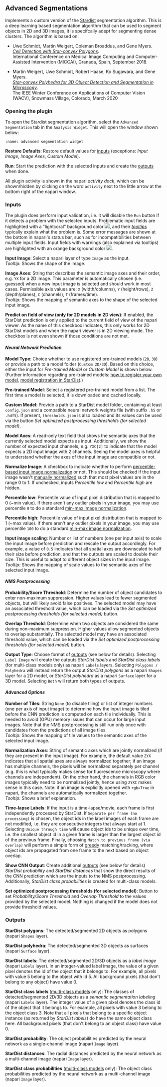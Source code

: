 ## Advanced Segmentations

Implements a custom version of the [Stardist](https://github.com/stardist/stardist) segmentation algorithm. This is a deep learning based segmentation algorithm that can be used to segment objects in 2D and 3D images, it is specifcally adept for segmenting dense clusters. The algorithm is based on:
- Uwe Schmidt, Martin Weigert, Coleman Broaddus, and Gene Myers.  
[*Cell Detection with Star-convex Polygons*](https://arxiv.org/abs/1806.03535).  
International Conference on Medical Image Computing and Computer-Assisted Intervention (MICCAI), Granada, Spain, September 2018.

- Martin Weigert, Uwe Schmidt, Robert Haase, Ko Sugawara, and Gene Myers.  
[*Star-convex Polyhedra for 3D Object Detection and Segmentation in Microscopy*](http://openaccess.thecvf.com/content_WACV_2020/papers/Weigert_Star-convex_Polyhedra_for_3D_Object_Detection_and_Segmentation_in_Microscopy_WACV_2020_paper.pdf).  
The IEEE Winter Conference on Applications of Computer Vision (WACV), Snowmass Village, Colorado, March 2020

### Opening the plugin
To open the Stardist segmentation algorithm, select the `Advanced Segmentation` tab in the `Analysis Widget`. This will open the window shown below:
```{image} ../images/analysis/advanced_segmentation.png
:name: advanced segmentation widget
```

**Restore Defaults**: Restore default values for [inputs](#inputs) (exceptions: *Input Image*, *Image Axes*, *Custom Model*).

**Run**: Start the prediction with the selected inputs and create the [outputs](#outputs) when done.

All plugin activity is shown in the napari *activity dock*, which can be shown/hidden by clicking on the word `activity` next to the little arrow at the bottom right of the napari window.

### Inputs

The plugin does perform input validation, i.e. it will disable the `Run` button if it detects a problem with the selected inputs. Problematic input fields are highlighted with a "lightcoral" background color ![](https://via.placeholder.com/15/f08080/f08080.png), and their [*tooltips*](https://en.wikipedia.org/wiki/Tooltip) typically explain what the problem is. Some error messages are shown at the bottom in napari's status bar, such as for incompatibilities between multiple input fields. Input fields with warnings (also explained via tooltips) are highlighted with an orange background color ![](https://via.placeholder.com/15/ffa500/ffa500.png).

**Input Image**: Select a napari layer of type `Image` as the input.  
*Tooltip:* Shows the shape of the image.

**Image Axes**: String that describes the semantic image axes and their order, e.g. `YX` for a 2D image. This parameter is automatically chosen (i.e. guessed) when a new input image is selected and should work in most cases. Permissible axis values are: `X` (width/columns), `Y` (height/rows), `Z` (depth/planes), `C` (channels), `T` (frames/time).  
*Tooltip:* Shows the mapping of semantic axes to the shape of the selected input image.

**Predict on field of view (only for 2D models in 2D view)**: If enabled, the StarDist prediction is only applied to the current field of view of the napari viewer. As the name of this checkbox indicates, this only works for 2D StarDist models and when the napari viewer is in 2D viewing mode. The checkbox is not even shown if those conditions are not met.

#### *Neural Network Prediction*

**Model Type**: Choice whether to use registered pre-trained models (`2D`, `3D`) or provide a path to a model folder (`Custom 2D/3D`). Based on this choice, either the input for *Pre-trained Model* or *Custom Model* is shown below.  
(Further information regarding pre-trained models: [how to register your own model](https://nbviewer.org/github/CSBDeep/CSBDeep/blob/master/examples/other/technical.ipynb#Registry-for-pretrained-models), [model registration in StarDist](https://github.com/stardist/stardist/blob/f73cdc44f718d36844b38c1f1662dbb66d157182/stardist/models/__init__.py#L17-L29).)

**Pre-trained Model**: Select a registered pre-trained model from a list. The first time a model is selected, it is downloaded and cached locally.

**Custom Model**: Provide a path to a StarDist model folder, containing at least `config.json` and a compatible neural network weights file (with suffix `.h5` or `.hdf5`). If present, `thresholds.json` is also loaded and its values can be used via the button *Set optimized postprocessing thresholds (for selected model)*.

**Model Axes**: A read-only text field that shows the semantic axes that the currently selected model expects as input. Additionally, we show the number of expected input channels, e.g. `YXC[2]` to indicate that the model expects a 2D input image with 2 channels. Seeing the model axes is helpful to understand whether the axes of the input image are compatible or not.

**Normalize Image**: A checkbox to indicate whether to perform [percentile-based input image normalization](https://forum.image.sc/t/normalization-in-stardist/41696/2) or not. This should be checked if the input image wasn't [manually normalized](https://forum.image.sc/t/stardist-extension/37696/7) such that most pixel values are in the range 0 to 1. If unchecked, inputs *Percentile low* and *Percentile high* are hidden.

**Percentile low**: Percentile value of input pixel distribution that is mapped to 0 (~min value). If there aren't any outlier pixels in your image, you may use percentile `0` to do a standard [min-max image normalization](https://www.codecademy.com/article/normalization).

**Percentile high**: Percentile value of input pixel distribution that is mapped to 1 (~max value). If there aren't any outlier pixels in your image, you may use percentile `100` to do a standard [min-max image normalization](https://www.codecademy.com/article/normalization).

**Input image scaling**: Number or list of numbers (one per input axis) to scale the input image before prediction and rescale the output accordingly. For example, a value of `0.5` indicates that all spatial axes are downscaled to half their size before prediction, and that the outputs are scaled to double their size. This is useful to adapt to different object sizes in the input image.  
*Tooltip:* Shows the mapping of scale values to the semantic axes of the selected input image.

#### *NMS Postprocessing*

**Probability/Score Threshold**: Determine the number of object candidates to enter non-maximum suppression. Higher values lead to fewer segmented objects, but will likely avoid false positives. The selected model may have an associated threshold value, which can be loaded via the *Set optimized postprocessing thresholds (for selected model)* button.

**Overlap Threshold**: Determine when two objects are considered the same during non-maximum suppression. Higher values allow segmented objects to overlap substantially. The selected model may have an associated threshold value, which can be loaded via the *Set optimized postprocessing thresholds (for selected model)* button.

**Output Type**: Choose format of [outputs](#outputs) (see below for details). Selecting `Label Image` will create the outputs *StarDist labels* and *StarDist class labels* (for multi-class models only) as napari `Labels` layers. Selecting `Polygons / Polyhedra` will instead return the output *StarDist polygons* as a napari `Shapes` layer for a 2D model, or *StarDist polyhedra* as a napari `Surface` layer for a 3D model. Selecting `Both` will return both types of outputs.

#### *Advanced Options*

**Number of Tiles**: String `None` (to disable tiling) or list of integer numbers (one per axis of input image) to determine how the input image is tiled before the CNN prediction is computed on each tile individually. This is needed to avoid (GPU) memory issues that can occur for large input images. Note that the NMS postprocessing is still run only once with candidates from the predictions of all image tiles.  
*Tooltip:* Shows the mapping of tile values to the semantic axes of the selected input image.

**Normalization Axes**: String of semantic axes which are jointly normalized (if they are present in the input image). For example, the default value `ZYX` indicates that all spatial axes are always normalized together; if an image has multiple channels, the pixels will be normalized separately per channel (e.g. this is what typically makes sense for fluorescence microscopy where channels are independent). On the other hand, the channels in RGB color images typically need to be normalized jointly, hence using `ZYXC` makes sense in this case. Note: if an image is explicitly opened with `rgb=True` in napari, the channels are automatically normalized together.  
*Tooltip:* Shows a brief explanation.

**Time-lapse Labels**: If the input is a time-lapse/movie, each frame is first independently processed by StarDist. If `Separate per frame (no processing)` is chosen, the object ids in the label images of each frame are not modified, i.e. they are consecutive integers that always start at 1. Selecting `Unique through time` will cause object ids to be unique over time, i.e. the smallest object id in a given frame is larger than the largest object id of the previous frame. Finally, choosing `Match to previous frame (via overlap)` will perform a simple form of [greedy](https://en.wikipedia.org/wiki/Greedy_algorithm) matching/tracking, where object ids are propagated from one frame to the next based on object overlap.

**Show CNN Output**: Create additional [outputs](#outputs) (see below for details) *StarDist probability* and *StarDist distances* that show the direct results of the CNN prediction which are the inputs to the NMS postprocessing. Additionally, *StarDist class probabilities* is created for multi-class models.

**Set optimized postprocessing thresholds (for selected model)**: Button to set *Probability/Score Threshold* and *Overlap Threshold* to the values provided by the selected model. Nothing is changed if the model does not provide threshold values.

### Outputs

**StarDist polygons**: The detected/segmented 2D objects as polygons (napari `Shapes` layer).

**StarDist polyhedra**: The detected/segmented 3D objects as surfaces (napari `Surface` layer).

**StarDist labels**: The detected/segmented 2D/3D objects as a *label image* (napari `Labels` layer). In an integer-valued label image, the value of a given pixel denotes the id of the object that it belongs to. For example, all pixels with value 5 belong to the object with id 5. All background pixels (that don't belong to any object) have value 0.

**StarDist class labels** ([multi-class models](https://nbviewer.org/github/stardist/stardist/blob/master/examples/other2D/multiclass.ipynb) only): The classes of detected/segmented 2D/3D objects as a *semantic segmentation labeling* (napari `Labels` layer). The integer value of a given pixel denotes the class id of the object that it belongs to. For example, all pixels with value 3 belong to the object class 3. Note that all pixels that belong to a specific object instance (as returned by *StarDist labels*) do have the same object class here. All background pixels (that don't belong to an object class) have value 0.

**StarDist probability**: The object probabilities predicted by the neural network as a single-channel image (napari `Image` layer).

**StarDist distances**: The radial distances predicted by the neural network as a multi-channel image (napari `Image` layer).

**StarDist class probabilities** ([multi-class models](https://nbviewer.org/github/stardist/stardist/blob/master/examples/other2D/multiclass.ipynb) only): The object class probabilities predicted by the neural network as a multi-channel image (napari `Image` layer).